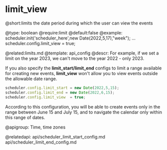 limit_view
=============
@short:limits the date period during which the user can view the events
	

@type: boolean
@require:limit
@default:false
@example:
scheduler.init('scheduler_here',new Date(2022,5,17),"week");
...
scheduler.config.limit_view  = true;

@related:limits.md
@template:	api_config
@descr:
For example, if we set a limit on the year 2023,  we can't move to the year 2022  - only 2023.

If you also specify the **limit_start/limit_end** configs to limit a range available for creating new events, **limit_view** won't allow you to view events outside the allowable date range.

~~~js
scheduler.config.limit_start = new Date(2022,5,15);
scheduler.config.limit_end = new Date(2022,6,15);
scheduler.config.limit_view  = true;
~~~

According to this configuration, you will be able to create events only in the range between June 15 and July 15, and to navigate the calendar only within this range of dates.

@apigroup: Time, time zones

@relatedapi:
api/scheduler_limit_start_config.md
api/scheduler_limit_end_config.md